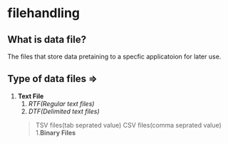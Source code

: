 # filehandling

## What is data file?
<p>The files that store data pretaining to a specfic applicatoion for later use.</p>

## Type of data files =>

1. **Text File**
   1. _RTF(Regular text files)_
   1. _DTF(Delimited text files)_
    > TSV files(tab seprated value)
    > CSV files(comma seprated value)
1.**Binary Files**
<!-- 1. Item 2 -->